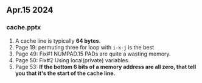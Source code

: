 ## Apr.15 2024

### cache.pptx
1. A cache line is typically **64 bytes**.
2. Page 19: permuting three for loop with `i-k-j` is the best
3. Page 49: Fix#1 NUMPAD.15 PADs are quite a wasting memory.
4. Page 50: Fix#2 Using local(private) variables.
5. Page 53: **If the bottom 6 bits of a memory address are all zero, that tell you that it's the start of the cache line.**
